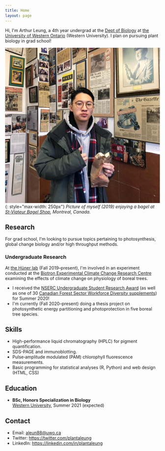 ```yaml
---
title: Home
layout: page
---
```


Hi, I'm Arthur Leung, a 4th year undergrad at the [Dept of Biology][biology] at [the University of Western Ontario][western] (Western University). I plan on pursuing plant biology in grad school!

[biology]: https://www.uwo.ca/biology/
[western]: https://www.uwo.ca/

![](/assets/portrait.jpg){: style="max-width: 250px"}
*Picture of myself (2019) enjoying a bagel at [St-Viateur Bagel Shop](https://www.stviateurbagel.com/), Montreal, Canada.*

## Research

For grad school, I'm looking to pursue topics pertaining to photosynthesis, global change biology and/or high throughput methods.

### Undergraduate Research

At [the Hüner lab][huner] (Fall 2019–present), I'm involved in an experiment conducted at the [Biotron Experimental Climate Change Research Centre][biotron] examining the effects of climate change on physiology of boreal trees.

- I received the [NSERC Undergraduate Student Research Award][usra] (as well as one of 30 [Canadian Forest Sector Workforce Diversity supplements][cfs-supp]) for Summer 2020!
- I'm currently (Fall 2020–present) doing a thesis project on photosynthetic energy partitioning and photoprotection in five boreal tree species.

[huner]: https://www.uwo.ca/biology/directory/faculty/huner.html
[biotron]: https://www.uwo.ca/sci/research/biotron/
[usra]: https://www.nserc-crsng.gc.ca/students-etudiants/ug-pc/usra-brpc_eng.asp
[cfs-supp]: https://www.nserc-crsng.gc.ca/Students-Etudiants/UG-PC/Forest-Forest_eng.asp

## Skills

- High-performance liquid chromatography (HPLC) for pigment quantification.
- SDS-PAGE and immunoblotting.
- Pulse‐amplitude modulated (PAM) chlorophyll fluorescence measurements.
- Basic programming for statistical analyses (R, Python) and web design (HTML, CSS)

## Education

- **BSc, Honors Specialization in Biology**<br>[Western University][western], Summer 2021 (expected)

## Contact

- Email: [aleun88@uwo.ca](mailto:aleun88@uwo.ca)
- Twitter: <https://twitter.com/plantaleung>
- LinkedIn: <https://linkedin.com/in/plantaleung>
